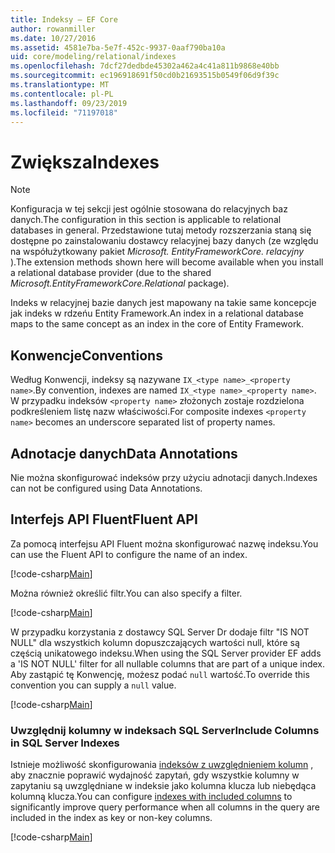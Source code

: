 ```yaml
---
title: Indeksy — EF Core
author: rowanmiller
ms.date: 10/27/2016
ms.assetid: 4581e7ba-5e7f-452c-9937-0aaf790ba10a
uid: core/modeling/relational/indexes
ms.openlocfilehash: 7dcf27dedbde45302a462a4c41a811b9868e40bb
ms.sourcegitcommit: ec196918691f50cd0b21693515b0549f06d9f39c
ms.translationtype: MT
ms.contentlocale: pl-PL
ms.lasthandoff: 09/23/2019
ms.locfileid: "71197018"
---
```

# <a name="indexes"></a><span data-ttu-id="1dd4a-102">Zwiększa</span><span class="sxs-lookup"><span data-stu-id="1dd4a-102">Indexes</span></span>

> [!NOTE]  
> <span data-ttu-id="1dd4a-103">Konfiguracja w tej sekcji jest ogólnie stosowana do relacyjnych baz danych.</span><span class="sxs-lookup"><span data-stu-id="1dd4a-103">The configuration in this section is applicable to relational databases in general.</span></span> <span data-ttu-id="1dd4a-104">Przedstawione tutaj metody rozszerzania staną się dostępne po zainstalowaniu dostawcy relacyjnej bazy danych (ze względu na współużytkowany pakiet *Microsoft. EntityFrameworkCore. relacyjny* ).</span><span class="sxs-lookup"><span data-stu-id="1dd4a-104">The extension methods shown here will become available when you install a relational database provider (due to the shared *Microsoft.EntityFrameworkCore.Relational* package).</span></span>

<span data-ttu-id="1dd4a-105">Indeks w relacyjnej bazie danych jest mapowany na takie same koncepcje jak indeks w rdzeńu Entity Framework.</span><span class="sxs-lookup"><span data-stu-id="1dd4a-105">An index in a relational database maps to the same concept as an index in the core of Entity Framework.</span></span>

## <a name="conventions"></a><span data-ttu-id="1dd4a-106">Konwencje</span><span class="sxs-lookup"><span data-stu-id="1dd4a-106">Conventions</span></span>

<span data-ttu-id="1dd4a-107">Według Konwencji, indeksy są nazywane `IX_<type name>_<property name>`.</span><span class="sxs-lookup"><span data-stu-id="1dd4a-107">By convention, indexes are named `IX_<type name>_<property name>`.</span></span> <span data-ttu-id="1dd4a-108">W przypadku indeksów `<property name>` złożonych zostaje rozdzielona podkreśleniem listę nazw właściwości.</span><span class="sxs-lookup"><span data-stu-id="1dd4a-108">For composite indexes `<property name>` becomes an underscore separated list of property names.</span></span>

## <a name="data-annotations"></a><span data-ttu-id="1dd4a-109">Adnotacje danych</span><span class="sxs-lookup"><span data-stu-id="1dd4a-109">Data Annotations</span></span>

<span data-ttu-id="1dd4a-110">Nie można skonfigurować indeksów przy użyciu adnotacji danych.</span><span class="sxs-lookup"><span data-stu-id="1dd4a-110">Indexes can not be configured using Data Annotations.</span></span>

## <a name="fluent-api"></a><span data-ttu-id="1dd4a-111">Interfejs API Fluent</span><span class="sxs-lookup"><span data-stu-id="1dd4a-111">Fluent API</span></span>

<span data-ttu-id="1dd4a-112">Za pomocą interfejsu API Fluent można skonfigurować nazwę indeksu.</span><span class="sxs-lookup"><span data-stu-id="1dd4a-112">You can use the Fluent API to configure the name of an index.</span></span>

[!code-csharp[Main](../../../../samples/core/Modeling/FluentAPI/Relational/IndexName.cs?name=Model&highlight=9)]

<span data-ttu-id="1dd4a-113">Można również określić filtr.</span><span class="sxs-lookup"><span data-stu-id="1dd4a-113">You can also specify a filter.</span></span>

[!code-csharp[Main](../../../../samples/core/Modeling/FluentAPI/Relational/IndexFilter.cs?name=Model&highlight=9)]

<span data-ttu-id="1dd4a-114">W przypadku korzystania z dostawcy SQL Server Dr dodaje filtr "IS NOT NULL" dla wszystkich kolumn dopuszczających wartości null, które są częścią unikatowego indeksu.</span><span class="sxs-lookup"><span data-stu-id="1dd4a-114">When using the SQL Server provider EF adds a 'IS NOT NULL' filter for all nullable columns that are part of a unique index.</span></span> <span data-ttu-id="1dd4a-115">Aby zastąpić tę Konwencję, możesz podać `null` wartość.</span><span class="sxs-lookup"><span data-stu-id="1dd4a-115">To override this convention you can supply a `null` value.</span></span>

[!code-csharp[Main](../../../../samples/core/Modeling/FluentAPI/Relational/IndexNoFilter.cs?name=Model&highlight=10)]

### <a name="include-columns-in-sql-server-indexes"></a><span data-ttu-id="1dd4a-116">Uwzględnij kolumny w indeksach SQL Server</span><span class="sxs-lookup"><span data-stu-id="1dd4a-116">Include Columns in SQL Server Indexes</span></span>

<span data-ttu-id="1dd4a-117">Istnieje możliwość skonfigurowania [indeksów z uwzględnieniem kolumn](https://docs.microsoft.com/sql/relational-databases/indexes/create-indexes-with-included-columns) , aby znacznie poprawić wydajność zapytań, gdy wszystkie kolumny w zapytaniu są uwzględniane w indeksie jako kolumna klucza lub niebędąca kolumną klucza.</span><span class="sxs-lookup"><span data-stu-id="1dd4a-117">You can configure [indexes with included columns](https://docs.microsoft.com/sql/relational-databases/indexes/create-indexes-with-included-columns) to significantly improve query performance when all columns in the query are included in the index as key or non-key columns.</span></span>

[!code-csharp[Main](../../../../samples/core/Modeling/FluentAPI/Relational/ForSqlServerHasIndex.cs?name=Model)]
